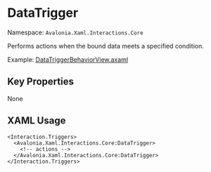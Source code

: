 # DataTrigger

Namespace: `Avalonia.Xaml.Interactions.Core`

Performs actions when the bound data meets a specified condition.

Example: [DataTriggerBehaviorView.axaml](samples/BehaviorsTestApplication/Views/Pages/DataTriggerBehaviorView.axaml)

## Key Properties
None

## XAML Usage
```xaml
<Interaction.Triggers>
  <Avalonia.Xaml.Interactions.Core:DataTrigger>
    <!-- actions -->
  </Avalonia.Xaml.Interactions.Core:DataTrigger>
</Interaction.Triggers>
```
